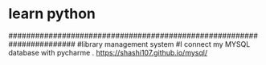 # learn python
#######################################################################
#library management system
#I connect my MYSQL database with pycharme .
https://shashi107.github.io/mysql/
